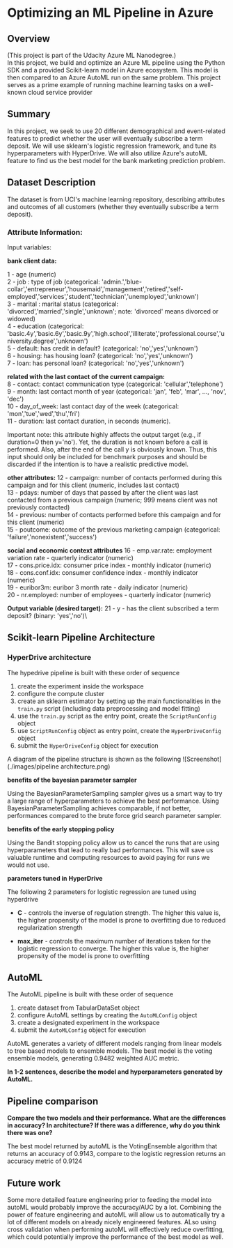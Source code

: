 # Optimizing an ML Pipeline in Azure

## Overview

(This project is part of the Udacity Azure ML Nanodegree.)\
In this project, we build and optimize an Azure ML pipeline using the Python SDK and a provided Scikit-learn model in Azure ecosystem.
This model is then compared to an Azure AutoML run on the same problem. This project serves as a prime example of running machine learning tasks on a well-known cloud service provider 

## Summary

In this project, we seek to use 20 different demographical and event-related features to predict whether the user will eventually subscribe a term deposit. We will use sklearn's logistic regression framework, and tune its hyperparameters with HyperDrive. We will also utilize Azure's autoML feature to find us the best model for the bank marketing prediction problem.

## Dataset Description

The dataset is from UCI's machine learning repository, describing attributes and outcomes of all customers (whether they eventually subscribe a term deposit). 

### Attribute Information:

Input variables:

**bank client data:**

1 - age (numeric)\
2 - job : type of job (categorical: 'admin.','blue-collar','entrepreneur','housemaid','management','retired','self-employed','services','student','technician','unemployed','unknown')\
3 - marital : marital status (categorical: 'divorced','married','single','unknown'; note: 'divorced' means divorced or widowed)\
4 - education (categorical: 'basic.4y','basic.6y','basic.9y','high.school','illiterate','professional.course','university.degree','unknown')\
5 - default: has credit in default? (categorical: 'no','yes','unknown')\
6 - housing: has housing loan? (categorical: 'no','yes','unknown')\
7 - loan: has personal loan? (categorical: 'no','yes','unknown')

**related with the last contact of the current campaign:**\
8 - contact: contact communication type (categorical: 'cellular','telephone')\
9 - month: last contact month of year (categorical: 'jan', 'feb', 'mar', ..., 'nov', 'dec')\
10 - day_of_week: last contact day of the week (categorical: 'mon','tue','wed','thu','fri')\
11 - duration: last contact duration, in seconds (numeric). 

Important note: this attribute highly affects the output target (e.g., if duration=0 then y='no'). Yet, the duration is not known before a call is performed. Also, after the end of the call y is obviously known. Thus, this input should only be included for benchmark purposes and should be discarded if the intention is to have a realistic predictive model.

**other attributes:**
12 - campaign: number of contacts performed during this campaign and for this client (numeric, includes last contact)\
13 - pdays: number of days that passed by after the client was last contacted from a previous campaign (numeric; 999 means client was not previously contacted)\
14 - previous: number of contacts performed before this campaign and for this client (numeric)\
15 - poutcome: outcome of the previous marketing campaign (categorical: 'failure','nonexistent','success')

**social and economic context attributes**
16 - emp.var.rate: employment variation rate - quarterly indicator (numeric)\
17 - cons.price.idx: consumer price index - monthly indicator (numeric)\
18 - cons.conf.idx: consumer confidence index - monthly indicator (numeric)\
19 - euribor3m: euribor 3 month rate - daily indicator (numeric)\
20 - nr.employed: number of employees - quarterly indicator (numeric)

**Output variable (desired target):**
21 - y - has the client subscribed a term deposit? (binary: 'yes','no')\

## Scikit-learn Pipeline Architecture

### HyperDrive architecture

The hypedrive pipeline is built with these order of sequence

1. create the experiment inside the workspace
2. configure the compute cluster
3. create an sklearn estimator by setting up the main functionalities in the `train.py` script (including data preprocessing and model fitting)
4. use the `train.py` script as the entry point, create the `ScriptRunConfig` object 
5. use `ScriptRunConfig` object as entry point, create the `HyperDriveConfig` object
6. submit the `HyperDriveConfig` object for execution

A diagram of the pipeline structure is shown as the following
![Screenshot](./images/pipeline architecture.png)

**benefits of the bayesian parameter sampler**

Using the BayesianParameterSampling sampler gives us a smart way to try a large range of hyperparameters to achieve the best performance. Using BayesianParameterSampling achieves comparable, if not better, performances compared to the brute force grid search parameter sampler.

**benefits of the early stopping policy**

Using the Bandit stopping policy allow us to cancel the runs that are using hyperparameters that lead to really bad performances. This will save us valuable runtime and computing resources to avoid paying for runs we would not use.

**parameters tuned in HyperDrive**

The following 2 parameters for logistic regression are tuned using hyperdrive 

* **C** - controls the inverse of regulation strength. The higher this value is, the higher propensity of the model is prone to overfitting due to reduced regularization strength

* **max_iter** - controls the maximum number of iterations taken for the logistic regression to converge. The higher this value is, the higher propensity of the model is prone to overfitting 

## AutoML

The AutoML pipeline is built with these order of sequence

1. create dataset from TabularDataSet object
2. configure AutoML settings by creating the `AutoMLConfig` object
3. create a designated experiment in the workspace
4. submit the `AutoMLConfig` object for execution

AutoML generates a variety of different models ranging from linear models to tree based models to ensemble models. The best model is the voting ensemble models, generating 0.9482 weighted AUC metric.

**In 1-2 sentences, describe the model and hyperparameters generated by AutoML.**

## Pipeline comparison

**Compare the two models and their performance. What are the differences in accuracy? In architecture? If there was a difference, why do you think there was one?**

The best model returned by autoML is the VotingEnsemble algorithm that returns an accuracy of 0.9143, compare to the logistic regression returns an accuracy metric of 0.9124

## Future work
Some more detailed feature engineering prior to feeding the model into autoML would probably improve the accuracy/AUC by a lot. Combining the power of feature engineering and autoML will allow us to automatically try a lot of different models on already nicely engineered features. ALso using cross validation when performing autoML will effectively reduce overfitting, which could potentially improve the performance of the best model as well.
